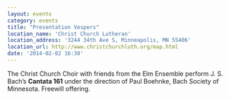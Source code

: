 ```yaml
---
layout: events
category: events
title: "Presentation Vespers"
location_name: 'Christ Church Lutheran'
location_address: '3244 34th Ave S, Minneapolis, MN 55406'
location_url: http://www.christchurchluth.org/map.html
date: '2014-02-02 16:30'
---
```


The Christ Church Choir with friends from the Elm Ensemble perform J. S. Bach’s **Cantata 161** under the direction of Paul Boehnke, Bach Society of Minnesota. Freewill offering.
